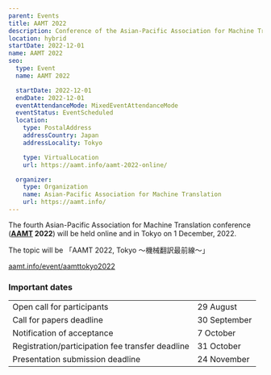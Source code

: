```yaml
---
parent: Events
title: AAMT 2022
description: Conference of the Asian-Pacific Association for Machine Translation
location: hybrid
startDate: 2022-12-01
name: AAMT 2022
seo:
  type: Event
  name: AAMT 2022

  startDate: 2022-12-01
  endDate: 2022-12-01
  eventAttendanceMode: MixedEventAttendanceMode
  eventStatus: EventScheduled
  location:
    type: PostalAddress
    addressCountry: Japan
    addressLocality: Tokyo

    type: VirtualLocation
    url: https://aamt.info/aamt-2022-online/

  organizer:
    type: Organization
    name: Asian-Pacific Association for Machine Translation
    url: https://aamt.info/
---
```


The fourth Asian-Pacific Association for Machine Translation conference (**[AAMT](../associations/aamt.md) 2022**) will be held online and in Tokyo on 1 December, 2022.

The topic will be 「AAMT 2022, Tokyo ～機械翻訳最前線～」

[aamt.info/event/aamttokyo2022](https://www.aamt.info/event/aamttokyo2022/)

### Important dates

|     |     |
| --- | --- |
| Open call for participants | 29 August |
| Call for papers deadline | 30 September |
| Notification of acceptance | 7 October |
| Registration/participation fee transfer deadline | 31 October |
| Presentation submission deadline | 24 November |
